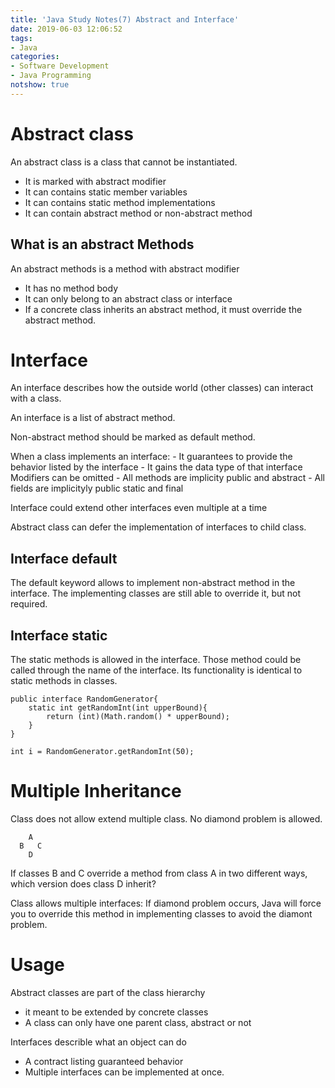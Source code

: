 ```yaml
---
title: 'Java Study Notes(7) Abstract and Interface'
date: 2019-06-03 12:06:52
tags: 
- Java
categories: 
- Software Development
- Java Programming
notshow: true
---
```


# Abstract class
An abstract class is a class that cannot be instantiated.
* It is marked with abstract modifier
* It can contains static member variables
* It can contains static method implementations
* It can contain abstract method or non-abstract method

## What is an abstract Methods
An abstract methods is a method with abstract modifier
* It has no method body
* It can only belong to an abstract class or interface
* If a concrete class inherits an abstract method, it must override the abstract method.

# Interface
An interface describes how the outside world (other classes) can interact with a class.

An interface is a list of abstract method.

Non-abstract method should be marked as default method.

When a class implements an interface:
    - It guarantees to provide the behavior listed by the interface
    - It gains the data type of that interface
Modifiers can be omitted
    - All methods are implicity public and abstract
    - All fields are implicityly public static and final

Interface could extend other interfaces even multiple at a time

Abstract class can defer the implementation of interfaces to child class.

## Interface default
The default keyword allows to implement non-abstract method in the interface. The implementing classes are still able to override it, but not required.

## Interface static
The static methods is allowed in the interface. Those method could be called through the name of the interface.
Its functionality is identical to static methods in classes.
```
public interface RandomGenerator{
    static int getRandomInt(int upperBound){
        return (int)(Math.random() * upperBound);
    }
}

int i = RandomGenerator.getRandomInt(50);
```

# Multiple Inheritance
Class does not allow extend multiple class. No diamond problem is allowed.
```
    A
  B   C
    D
```
If classes B and C override a method from class A in two different ways, which version does class D inherit?

Class allows multiple interfaces:
If diamond problem occurs, Java will force you to override this method in implementing classes to avoid the diamont problem.

# Usage
Abstract classes are part of the class hierarchy
- it meant to be extended by concrete classes
- A class can only have one parent class, abstract or not

Interfaces describle what an object can do
- A contract listing guaranteed behavior
- Multiple interfaces can be implemented at once.


